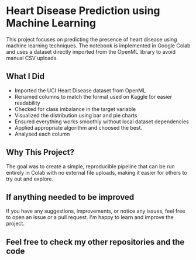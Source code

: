 # Heart Disease Prediction using Machine Learning

This project focuses on predicting the presence of heart disease using machine learning techniques. The notebook is implemented in Google Colab and uses a dataset directly imported from the OpenML library to avoid manual CSV uploads.

## What I Did

- Imported the UCI Heart Disease dataset from OpenML 
- Renamed columns to match the format used on Kaggle for easier readability
- Checked for class imbalance in the target variable
- Visualized the distribution using bar and pie charts
- Ensured everything works smoothly without local dataset dependencies
- Applied appropriate algorithm and choosed the best.
- Analysed each column

## Why This Project?

The goal was to create a simple, reproducible pipeline that can be run entirely in Colab with no external file uploads, making it easier for others to try out and explore.

## If anything needed to be improved

If you have any suggestions, improvements, or notice any issues, feel free to open an issue or a pull request. I'm happy to learn and improve the project.

## Feel free to check my other repositories and the code
